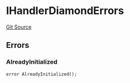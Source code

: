 # IHandlerDiamondErrors
[Git Source](https://github.com/thrackle-io/tron/blob/f201d50818b608b30301a670e76c0b866af89050/src/common/IErrors.sol)


## Errors
### AlreadyInitialized

```solidity
error AlreadyInitialized();
```

